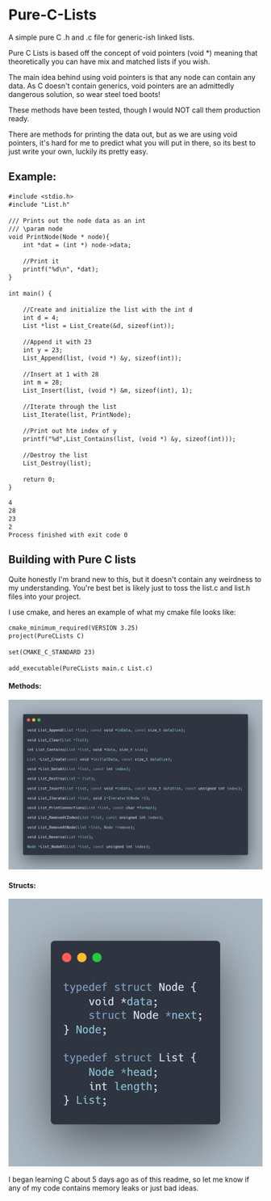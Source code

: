 # Pure-C-Lists
A simple pure C .h and .c file for generic-ish linked lists.


Pure C Lists is based off the concept of void pointers (void \*) meaning that theoretically you can have mix and matched lists if you wish.

The main idea behind using void pointers is that any node can contain any data. As C doesn't contain generics, void pointers are an admittedly dangerous solution, so wear steel toed boots!

These methods have been tested, though I would NOT call them production ready.

There are methods for printing the data out, but as we are using void pointers, it's hard for me to predict what you will put in there, so its best to just write your own, luckily its pretty easy.




## Example:

```
#include <stdio.h>
#include "List.h"

/// Prints out the node data as an int
/// \param node
void PrintNode(Node * node){
    int *dat = (int *) node->data;

    //Print it
    printf("%d\n", *dat);
}

int main() {

    //Create and initialize the list with the int d
    int d = 4;
    List *list = List_Create(&d, sizeof(int));

    //Append it with 23
    int y = 23;
    List_Append(list, (void *) &y, sizeof(int));

    //Insert at 1 with 28
    int m = 28;
    List_Insert(list, (void *) &m, sizeof(int), 1);

    //Iterate through the list
    List_Iterate(list, PrintNode);

    //Print out hte index of y
    printf("%d",List_Contains(list, (void *) &y, sizeof(int)));

    //Destroy the list
    List_Destroy(list);

    return 0;
}

```
```
4
28
23
2 
Process finished with exit code 0
```


## Building with Pure C lists
Quite honestly I'm brand new to this, but it doesn't contain any weirdness to my understanding. You're best bet is likely just to toss the list.c and list.h files into your project.

I use cmake, and heres an example of what my cmake file looks like:
```
cmake_minimum_required(VERSION 3.25)
project(PureCLists C)

set(CMAKE_C_STANDARD 23)

add_executable(PureCLists main.c List.c)
```

#### Methods:
![image showing the methods of the list.h file](git/header.png "Methods")

#### Structs:
![image structs in the list.h file](git/typedef.png "Structs")

I began learning C about 5 days ago as of this readme, so let me know if any of my code contains memory leaks or just bad ideas.
